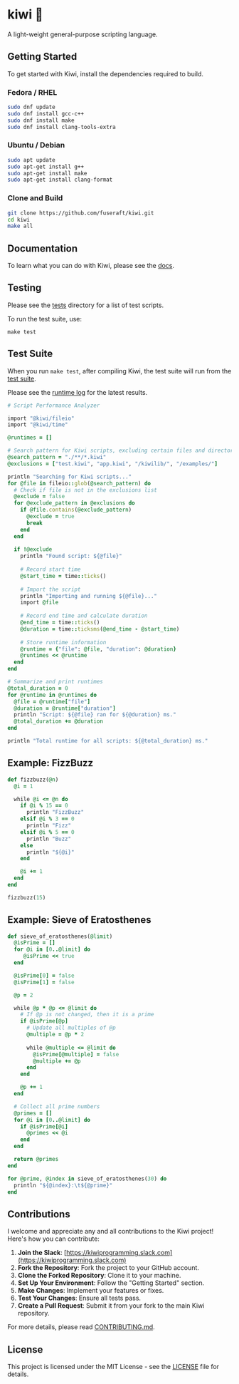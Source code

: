 # kiwi 🥝

A light-weight general-purpose scripting language.

## Getting Started

To get started with Kiwi, install the dependencies required to build.

### Fedora / RHEL

```bash
sudo dnf update
sudo dnf install gcc-c++
sudo dnf install make
sudo dnf install clang-tools-extra
```

### Ubuntu / Debian

```bash
sudo apt update
sudo apt-get install g++
sudo apt-get install make
sudo apt-get install clang-format
```

### Clone and Build

```bash
git clone https://github.com/fuseraft/kiwi.git
cd kiwi
make all
```

## Documentation

To learn what you can do with Kiwi, please see the [docs](docs/).

## Testing

Please see the [tests](tests) directory for a list of test scripts.

To run the test suite, use:

```shell
make test
```

## Test Suite

When you run `make test`, after compiling Kiwi, the test suite will run from the [test suite](test.kiwi).

Please see the [runtime log](runtime_log.txt) for the latest results.

```ruby
# Script Performance Analyzer

import "@kiwi/fileio"
import "@kiwi/time"

@runtimes = []

# Search pattern for Kiwi scripts, excluding certain files and directories
@search_pattern = "./**/*.kiwi"
@exclusions = ["test.kiwi", "app.kiwi", "/kiwilib/", "/examples/"]

println "Searching for Kiwi scripts..."
for @file in fileio::glob(@search_pattern) do
  # Check if file is not in the exclusions list
  @exclude = false
  for @exclude_pattern in @exclusions do
    if @file.contains(@exclude_pattern)
      @exclude = true
      break
    end
  end
  
  if !@exclude
    println "Found script: ${@file}"
    
    # Record start time
    @start_time = time::ticks()
    
    # Import the script
    println "Importing and running ${@file}..."
    import @file
    
    # Record end time and calculate duration
    @end_time = time::ticks()
    @duration = time::ticksms(@end_time - @start_time)
    
    # Store runtime information
    @runtime = {"file": @file, "duration": @duration}
    @runtimes << @runtime
  end
end

# Summarize and print runtimes
@total_duration = 0
for @runtime in @runtimes do
  @file = @runtime["file"]
  @duration = @runtime["duration"]
  println "Script: ${@file} ran for ${@duration} ms."
  @total_duration += @duration
end

println "Total runtime for all scripts: ${@total_duration} ms."
```

## Example: FizzBuzz

```ruby
def fizzbuzz(@n)
  @i = 1

  while @i <= @n do    
    if @i % 15 == 0
      println "FizzBuzz"
    elsif @i % 3 == 0
      println "Fizz"
    elsif @i % 5 == 0
      println "Buzz"
    else
      println "${@i}"
    end

    @i += 1
  end
end

fizzbuzz(15)
```

## Example: Sieve of Eratosthenes

```ruby
def sieve_of_eratosthenes(@limit)
  @isPrime = []
  for @i in [0..@limit] do
     @isPrime << true
  end

  @isPrime[0] = false
  @isPrime[1] = false

  @p = 2

  while @p * @p <= @limit do
    # If @p is not changed, then it is a prime
    if @isPrime[@p]
      # Update all multiples of @p
      @multiple = @p * 2
      
      while @multiple <= @limit do
        @isPrime[@multiple] = false
        @multiple += @p
      end
    end

    @p += 1
  end

  # Collect all prime numbers
  @primes = []
  for @i in [0..@limit] do
    if @isPrime[@i]
      @primes << @i
    end
  end

  return @primes
end

for @prime, @index in sieve_of_eratosthenes(30) do
  println "${@index}:\t${@prime}"
end
```

## Contributions

I welcome and appreciate any and all contributions to the Kiwi project! Here's how you can contribute:

1. **Join the Slack**: [https://kiwiprogramming.slack.com](https://kiwiprogramming.slack.com)
2. **Fork the Repository**: Fork the project to your GitHub account.
3. **Clone the Forked Repository**: Clone it to your machine.
4. **Set Up Your Environment**: Follow the "Getting Started" section.
5. **Make Changes**: Implement your features or fixes.
6. **Test Your Changes**: Ensure all tests pass.
7. **Create a Pull Request**: Submit it from your fork to the main Kiwi repository.

For more details, please read [CONTRIBUTING.md](CONTRIBUTING.md).

## License

This project is licensed under the MIT License - see the [LICENSE](LICENSE) file for details.